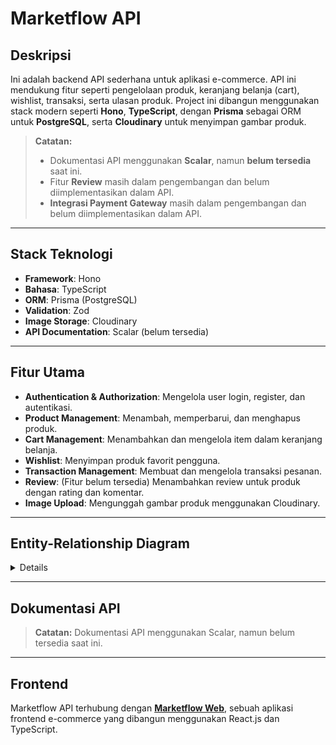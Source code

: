 # Marketflow API

## Deskripsi

Ini adalah backend API sederhana untuk aplikasi e-commerce. API ini mendukung fitur seperti pengelolaan produk, keranjang belanja (cart), wishlist, transaksi, serta ulasan produk. Project ini dibangun menggunakan stack modern seperti **Hono**, **TypeScript**, dengan **Prisma** sebagai ORM untuk **PostgreSQL**, serta **Cloudinary** untuk menyimpan gambar produk.

> **Catatan:**
>
> - Dokumentasi API menggunakan **Scalar**, namun **belum tersedia** saat ini.
> - Fitur **Review** masih dalam pengembangan dan belum diimplementasikan dalam API.
> - **Integrasi Payment Gateway** masih dalam pengembangan dan belum diimplementasikan dalam API.

---

## Stack Teknologi

- **Framework**: Hono
- **Bahasa**: TypeScript
- **ORM**: Prisma (PostgreSQL)
- **Validation**: Zod
- **Image Storage**: Cloudinary
- **API Documentation**: Scalar (belum tersedia)

---

## Fitur Utama

- **Authentication & Authorization**: Mengelola user login, register, dan autentikasi.
- **Product Management**: Menambah, memperbarui, dan menghapus produk.
- **Cart Management**: Menambahkan dan mengelola item dalam keranjang belanja.
- **Wishlist**: Menyimpan produk favorit pengguna.
- **Transaction Management**: Membuat dan mengelola transaksi pesanan.
- **Review**: (Fitur belum tersedia) Menambahkan review untuk produk dengan rating dan komentar.
- **Image Upload**: Mengunggah gambar produk menggunakan Cloudinary.

---

## Entity-Relationship Diagram

<summary>
<details>

![ERD](public/erd.png)

</details>
</summary>

---

## Dokumentasi API

> **Catatan:** Dokumentasi API menggunakan Scalar, namun belum tersedia saat ini.

---

## Frontend

Marketflow API terhubung dengan [**Marketflow Web**](https://github.com/fathurrahman20/marketflow-web), sebuah aplikasi frontend e-commerce yang dibangun menggunakan React.js dan TypeScript.
